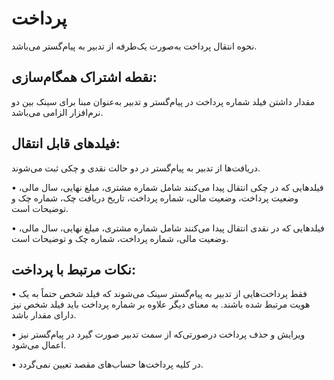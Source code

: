 # پرداخت

نحوه انتقال پرداخت به‌صورت یک‌طرفه از تدبیر به پیام‌گستر می‌باشد.

## نقطه اشتراک همگام‌سازی: 

مقدار داشتن فیلد شماره پرداخت در پیام‌گستر و تدبیر به‌عنوان مبنا برای سینک بین دو نرم‌افزار الزامی می‌باشد.

## فیلدهای قابل انتقال:

دریافت‌ها از تدبیر به پیام‌گستر در دو حالت نقدی و چکی ثبت می‌شوند.

•    فیلدهایی که در چکی انتقال پیدا می‌کنند شامل شماره مشتری، مبلغ نهایی، سال مالی، وضعیت پرداخت، وضعیت مالی، شماره پرداخت، تاریخ دریافت چک، شماره چک و توضیحات است.

•    فیلدهایی که در نقدی انتقال پیدا می‌کنند شامل شماره مشتری، مبلغ نهایی، سال مالی، وضعیت مالی، شماره پرداخت، شماره چک و توضیحات است.

## نکات مرتبط با پرداخت:

•    فقط پرداخت‌هایی از تدبیر به پیام‌گستر سینک می‌شوند که فیلد شخص حتماً به یک هویت مرتبط شده باشند. به معنای دیگر علاوه بر شماره پرداخت باید فیلد شخص نیز دارای مقدار باشد.

•    ویرایش و حذف پرداخت درصورتی‌که از سمت تدبیر صورت گیرد در پیام‌گستر نیز اعمال می‌شود.

•    در کلیه پرداخت‌ها حساب‌های مقصد تعیین نمی‌گردد.
